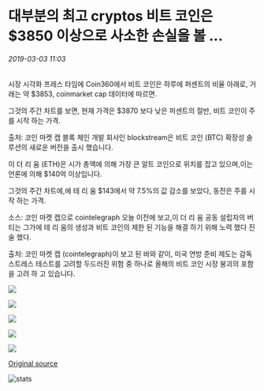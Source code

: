 # 대부분의 최고 cryptos 비트 코인은 $3850 이상으로 사소한 손실을 볼 ...

###### 2019-03-03 11:03

시장 시각화 프레스 타임에 Coin360에서 비트 코인은 하루에 퍼센트의 비율 아래로, 거래는 약 $3853, coinmarket cap 데이터에 따르면.

그것의 주간 차트를 보면, 현재 가격은 $3870 보다 낮은 퍼센트의 절반, 비트 코인이 주를 시작 하는 가격.

출처: 코인 마켓 캡 블록 체인 개발 회사인 blockstream은 비트 코인 (BTC) 확장성 솔루션의 새로운 버전을 출시 했습니다.

이 더 리 움 (ETH)은 시가 총액에 의해 가장 큰 알트 코인으로 위치를 잡고 있으며,이는 언론에 의해 $140억 이상입니다.

그것의 주간 차트에,에 테 리 움 $143에서 약 7.5%의 값 감소를 보았다, 동전은 주를 시작 하는 가격.

소스: 코인 마켓 캡으로 cointelegraph 오늘 이전에 보고,이 더 리 움 공동 설립자의 버티는 그가에 테 리 움의 생성과 비트 코인의 제한 된 기능을 해결 하기 위해 노력 했다 진술 했다.

출처: 코인 마켓 캡 (cointelegraph)이 보고 된 바와 같이, 미국 연방 준비 제도는 감독 스트레스 테스트를 고려할 두드러진 위험 중 하나로 올해의 비트 코인 시장 붕괴의 포함을 고려 하 고 있습니다.

![](https://s3.cointelegraph.com/storage/uploads/view/b547e75fcca95b363f2ec0e7dcae27b4.png)

![](https://s3.cointelegraph.com/storage/uploads/view/102e4a0c0e4940af73ea56af0a0c1e59.png)

![](https://s3.cointelegraph.com/storage/uploads/view/5beee8bd080f43129dc3390acc2a925f.png)

![](https://s3.cointelegraph.com/storage/uploads/view/4749823098d7c44b9f7e44ef6efacd9b.png)

![](https://s3.cointelegraph.com/storage/uploads/view/046be17be660a87e172b347f3b73d8be.png)

[Original source](https://cointelegraph.com/news/most-top-cryptos-see-minor-losses-as-bitcoin-hovers-over-3-850)

![stats](https://c.statcounter.com/11760860/0/a89fa40b/1/ "stats")